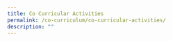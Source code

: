```yaml
---
title: Co Curricular Activities
permalink: /co-curriculum/co-curricular-activities/
description: ""
---
```

